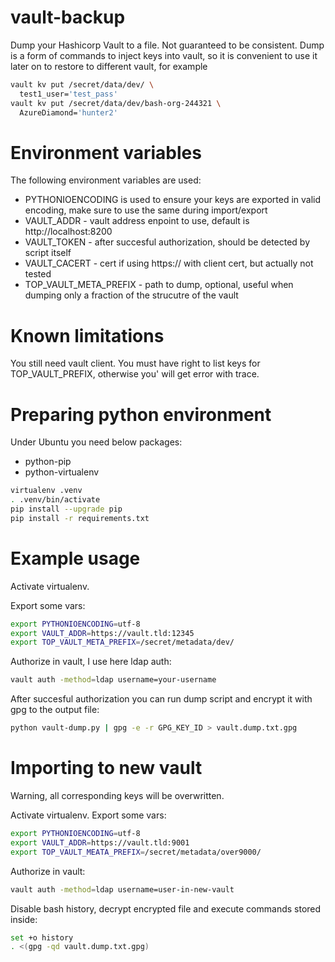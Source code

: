 # vault-backup

Dump your Hashicorp Vault to a file. Not guaranteed to be consistent.
Dump is a form of commands to inject keys into vault, so it is convenient to
use it later on to restore to different vault, for example

```bash
vault kv put /secret/data/dev/ \
  test1_user='test_pass'
vault kv put /secret/data/dev/bash-org-244321 \
  AzureDiamond='hunter2'
```

# Environment variables

The following environment variables are used:
 - PYTHONIOENCODING is used to ensure your keys are exported in valid encoding, make sure to use the same during import/export
 - VAULT_ADDR - vault address enpoint to use, default is http://localhost:8200
 - VAULT_TOKEN - after succesful authorization, should be detected by script itself
 - VAULT_CACERT - cert if using https:// with client cert, but actually not tested
 - TOP_VAULT_META_PREFIX - path to dump, optional, useful when dumping only a fraction of the strucutre of the vault

# Known limitations

You still need vault client.
You must have right to list keys for TOP_VAULT_PREFIX, otherwise you' will get error with trace.

# Preparing python environment

Under Ubuntu you need below packages:

* python-pip
* python-virtualenv

```bash
virtualenv .venv
. .venv/bin/activate
pip install --upgrade pip
pip install -r requirements.txt
```

# Example usage
Activate virtualenv.

Export some vars:

```bash
export PYTHONIOENCODING=utf-8
export VAULT_ADDR=https://vault.tld:12345
export TOP_VAULT_META_PREFIX=/secret/metadata/dev/
```

Authorize in vault, I use here ldap auth:

```bash
vault auth -method=ldap username=your-username
```

After succesful authorization you can run dump script and encrypt it with gpg to the output file:

```bash
python vault-dump.py | gpg -e -r GPG_KEY_ID > vault.dump.txt.gpg

```

# Importing to new vault

Warning, all corresponding keys will be overwritten.

Activate virtualenv.
Export some vars:

```bash
export PYTHONIOENCODING=utf-8
export VAULT_ADDR=https://vault.tld:9001
export TOP_VAULT_MEATA_PREFIX=/secret/metadata/over9000/
```

Authorize in vault:

```bash
vault auth -method=ldap username=user-in-new-vault
```

Disable bash history, decrypt encrypted file and execute commands stored inside:

```bash
set +o history
. <(gpg -qd vault.dump.txt.gpg)

```
